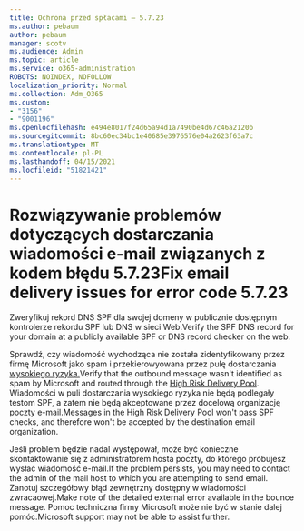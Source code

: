 ```yaml
---
title: Ochrona przed spłacami — 5.7.23
ms.author: pebaum
author: pebaum
manager: scotv
ms.audience: Admin
ms.topic: article
ms.service: o365-administration
ROBOTS: NOINDEX, NOFOLLOW
localization_priority: Normal
ms.collection: Adm_O365
ms.custom:
- "3156"
- "9001196"
ms.openlocfilehash: e494e8017f24d65a94d1a7490be4d67c46a2120b
ms.sourcegitcommit: 8bc60ec34bc1e40685e3976576e04a2623f63a7c
ms.translationtype: MT
ms.contentlocale: pl-PL
ms.lasthandoff: 04/15/2021
ms.locfileid: "51821421"
---
```

# <a name="fix-email-delivery-issues-for-error-code-5723"></a><span data-ttu-id="82afa-102">Rozwiązywanie problemów dotyczących dostarczania wiadomości e-mail związanych z kodem błędu 5.7.23</span><span class="sxs-lookup"><span data-stu-id="82afa-102">Fix email delivery issues for error code 5.7.23</span></span>

<span data-ttu-id="82afa-103">Zweryfikuj rekord DNS SPF dla swojej domeny w publicznie dostępnym kontrolerze rekordu SPF lub DNS w sieci Web.</span><span class="sxs-lookup"><span data-stu-id="82afa-103">Verify the SPF DNS record for your domain at a publicly available SPF or DNS record checker on the web.</span></span>

<span data-ttu-id="82afa-104">Sprawdź, czy wiadomość wychodząca nie została zidentyfikowany przez firmę Microsoft jako spam i przekierowyowana przez pulę dostarczania [wysokiego ryzyka.](https://docs.microsoft.com/microsoft-365/security/office-365-security/high-risk-delivery-pool-for-outbound-messages)</span><span class="sxs-lookup"><span data-stu-id="82afa-104">Verify that the outbound message wasn't identified as spam by Microsoft and routed through the [High Risk Delivery Pool](https://docs.microsoft.com/microsoft-365/security/office-365-security/high-risk-delivery-pool-for-outbound-messages).</span></span> <span data-ttu-id="82afa-105">Wiadomości w puli dostarczania wysokiego ryzyka nie będą podlegały testom SPF, a zatem nie będą akceptowane przez docelową organizację poczty e-mail.</span><span class="sxs-lookup"><span data-stu-id="82afa-105">Messages in the High Risk Delivery Pool won't pass SPF checks, and therefore won't be accepted by the destination email organization.</span></span>

<span data-ttu-id="82afa-106">Jeśli problem będzie nadal występował, może być konieczne skontaktowanie się z administratorem hosta poczty, do którego próbujesz wysłać wiadomość e-mail.</span><span class="sxs-lookup"><span data-stu-id="82afa-106">If the problem persists, you may need to contact the admin of the mail host to which you are attempting to send email.</span></span> <span data-ttu-id="82afa-107">Zanotuj szczegółowy błąd zewnętrzny dostępny w wiadomości zwracaowej.</span><span class="sxs-lookup"><span data-stu-id="82afa-107">Make note of the detailed external error available in the bounce message.</span></span> <span data-ttu-id="82afa-108">Pomoc techniczna firmy Microsoft może nie być w stanie dalej pomóc.</span><span class="sxs-lookup"><span data-stu-id="82afa-108">Microsoft support may not be able to assist further.</span></span>

